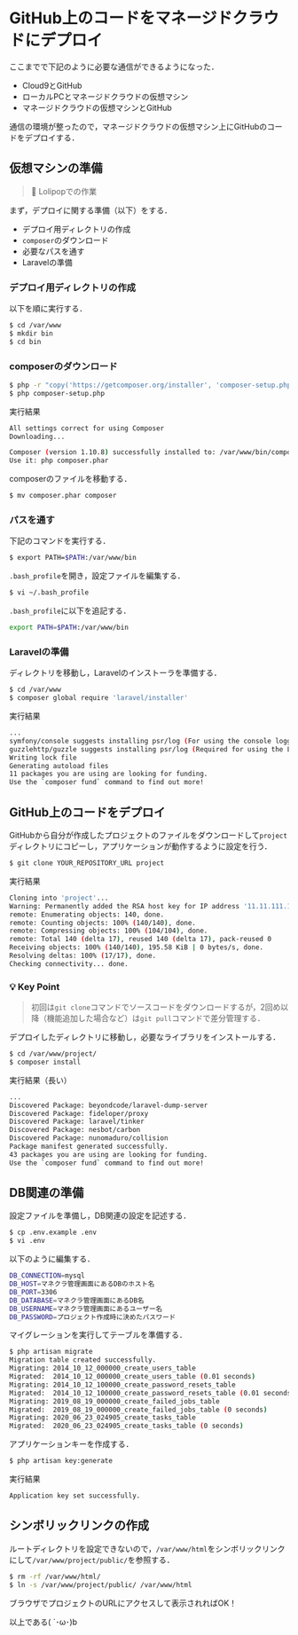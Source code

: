 # GitHub上のコードをマネージドクラウドにデプロイ

ここまでで下記のように必要な通信ができるようになった．

- Cloud9とGitHub
- ローカルPCとマネージドクラウドの仮想マシン
- マネージドクラウドの仮想マシンとGitHub

通信の環境が整ったので，マネージドクラウドの仮想マシン上にGitHubのコードをデプロイする．

## 仮想マシンの準備

>🔗 Lolipopでの作業

まず，デプロイに関する準備（以下）をする．

- デプロイ用ディレクトリの作成
- `composer`のダウンロード
- 必要なパスを通す
- Laravelの準備

### デプロイ用ディレクトリの作成

以下を順に実行する．

```bash
$ cd /var/www
$ mkdir bin
$ cd bin
```

### composerのダウンロード

```bash
$ php -r "copy('https://getcomposer.org/installer', 'composer-setup.php');"
$ php composer-setup.php
```

実行結果

```bash
All settings correct for using Composer
Downloading...

Composer (version 1.10.8) successfully installed to: /var/www/bin/composer.phar
Use it: php composer.phar
```

composerのファイルを移動する．

```bash
$ mv composer.phar composer
```

### パスを通す

下記のコマンドを実行する．

```bash
$ export PATH=$PATH:/var/www/bin
```

`.bash_profile`を開き，設定ファイルを編集する．

```bash
$ vi ~/.bash_profile
```

`.bash_profile`に以下を追記する．

```bash
export PATH=$PATH:/var/www/bin
```

### Laravelの準備

ディレクトリを移動し，Laravelのインストーラを準備する．

```bash
$ cd /var/www
$ composer global require 'laravel/installer'
```

実行結果

```bash
...
symfony/console suggests installing psr/log (For using the console logger)
guzzlehttp/guzzle suggests installing psr/log (Required for using the Log middleware)
Writing lock file
Generating autoload files
11 packages you are using are looking for funding.
Use the `composer fund` command to find out more!
```


## GitHub上のコードをデプロイ

GitHubから自分が作成したプロジェクトのファイルをダウンロードして`project`ディレクトリにコピーし，アプリケーションが動作するように設定を行う．

```bash
$ git clone YOUR_REPOSITORY_URL project
```

実行結果

```bash
Cloning into 'project'...
Warning: Permanently added the RSA host key for IP address '11.11.111.11' to the list of known hosts.
remote: Enumerating objects: 140, done.
remote: Counting objects: 100% (140/140), done.
remote: Compressing objects: 100% (104/104), done.
remote: Total 140 (delta 17), reused 140 (delta 17), pack-reused 0
Receiving objects: 100% (140/140), 195.58 KiB | 0 bytes/s, done.
Resolving deltas: 100% (17/17), done.
Checking connectivity... done.
```

### 💡 Key Point

>初回は`git clone`コマンドでソースコードをダウンロードするが，2回め以降（機能追加した場合など）は`git pull`コマンドで差分管理する．

デプロイしたディレクトリに移動し，必要なライブラリをインストールする．

```bash
$ cd /var/www/project/
$ composer install
```

実行結果（長い）

```bash
...
Discovered Package: beyondcode/laravel-dump-server
Discovered Package: fideloper/proxy
Discovered Package: laravel/tinker
Discovered Package: nesbot/carbon
Discovered Package: nunomaduro/collision
Package manifest generated successfully.
43 packages you are using are looking for funding.
Use the `composer fund` command to find out more!
```

## DB関連の準備

設定ファイルを準備し，DB関連の設定を記述する．

```bash
$ cp .env.example .env
$ vi .env
```

以下のように編集する．

```bash
DB_CONNECTION=mysql
DB_HOST=マネクラ管理画面にあるDBのホスト名
DB_PORT=3306
DB_DATABASE=マネクラ管理画面にあるDB名
DB_USERNAME=マネクラ管理画面にあるユーザー名
DB_PASSWORD=プロジェクト作成時に決めたパスワード
```

マイグレーションを実行してテーブルを準備する．

```bash
$ php artisan migrate
Migration table created successfully.
Migrating: 2014_10_12_000000_create_users_table
Migrated:  2014_10_12_000000_create_users_table (0.01 seconds)
Migrating: 2014_10_12_100000_create_password_resets_table
Migrated:  2014_10_12_100000_create_password_resets_table (0.01 seconds)
Migrating: 2019_08_19_000000_create_failed_jobs_table
Migrated:  2019_08_19_000000_create_failed_jobs_table (0 seconds)
Migrating: 2020_06_23_024905_create_tasks_table
Migrated:  2020_06_23_024905_create_tasks_table (0 seconds)
```

アプリケーションキーを作成する．

```bash
$ php artisan key:generate
```

実行結果

```bash
Application key set successfully.
```

## シンボリックリンクの作成

ルートディレクトリを設定できないので，`/var/www/html`をシンボリックリンクにして`/var/www/project/public/`を参照する．

```bash
$ rm -rf /var/www/html/
$ ln -s /var/www/project/public/ /var/www/html
```

ブラウザでプロジェクトのURLにアクセスして表示されればOK！

以上である( `･ω･)b
